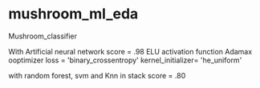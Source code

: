 # mushroom_ml_eda
Mushroom_classifier




With  Artificial neural network score = .98 
   ELU activation function
   Adamax ooptimizer
   loss = 'binary_crossentropy'
   kernel_initializer= 'he_uniform'



with random forest, svm  and Knn in stack score = .80

